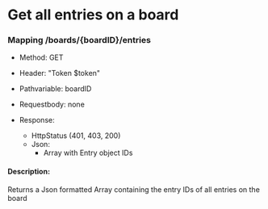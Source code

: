# Get all entries on a board

### Mapping /boards/{boardID}/entries

* Method: GET

* Header: "Token $token"

* Pathvariable: boardID

* Requestbody: none

* Response:
    * HttpStatus (401, 403, 200)
    * Json:
        * Array with Entry object IDs

#### Description:

Returns a Json formatted Array containing the entry IDs of all entries on the board